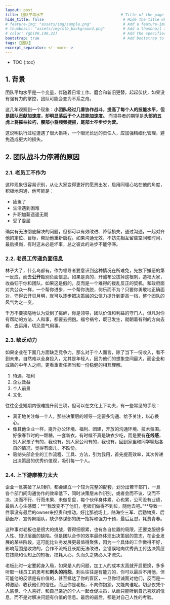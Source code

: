 ```yaml
---
layout: post
title: 团队平均水平                                  # Title of the page
hide_title: false                                   # Hide the title when displaying the post, but shown in lists of posts
# feature-img: "assets/img/sample.png"              # Add a feature-image to the post
# thumbnail: "assets/img/stb_background.png"        # Add a thumbnail image on blog view
# color: rgb(80,140,22)                             # Add the specified color as feature image, and change link colors in post
bootstrap: true                                     # Add bootstrap to the page
tags: [团队]
excerpt_separator: <!--more-->
---
```


<!--more-->
* TOC
{:toc}

## 1. 背景

团队平均水平是一个变量，伴随着日常工作、磨合和新旧更替，起起伏伏，如果没有强有力的掌控，团队可能会变为不系之舟。

这几年观察到一个现象：**小团队经过几番协作战斗，提高了每个人的技能水平，但是团队贡献加速度，却明显落后于个人技能加速度。**
而领导者的期望是**头部的五虎上将摧枯拉朽，腰部小将频频捷报，尾部士卒步步为营。**

这说明执行过程遭遇了很大损耗，一个眼光长远的责任人，应加强精细化管理，避免造成更大的损失。

## 2. 团队战斗力停滞的原因

### 2.1. 老员工不作为

这种现象很容易识别，从让大家变得更好的愿景出发，启用同理心站在他的角度，积极地沟通，他可能是：

* 疲惫了
* 生活遇到困难
* 升职加薪遥遥无期
* 受了委屈

确实有无法彻底解决的问题，但都可以有效改进、降低损失，通过沟通，一起对齐他的定位、目标，帮助他重新启程。如果沟通无效，不妨先相互留些空间和时间，最后换岗，有时这未必是坏事，总之彼此的进步不能停滞。

### 2.2. 老员工传递负面信息

林子大了，什么鸟都有。作为领导者要意识到这种情况在所难免，先放下嫌恶的第一反应，而去**公开**甄别负面信息。如果是真的，开诚布公拔掉这根刺，造福大家，收益归于你和团队，如果这是假的，反而是一个难得的拨乱反正的契机。和政府面对共公众一样，一个帮你进步，一个帮你洗脱，何乐而不为？只要你勇敢地正确面对，守得云开见月明，就可以逐步把决策层的公信力提升到更高一档，整个团队的风气为之一变。

千万不要狭隘地认为受到了挑衅，你是领导，团队价值和利益的守门人，但凡对你有帮助的方法、人和事，都要去拥抱。福兮祸兮，既已发生，就朝着有利的方向去看、去运用，切忌意气用事。

### 2.3. 缺乏动力

如果企业在下面几方面缺乏竞争力，那么对于个人而言，除了当下一份收入，看不到未来，自然难以全身投入，尤其是年轻人，因为他们的想象空间最大，而企业和成熟的中年人之间，更看重责任担当和一份稳健的相互理解。

1. 待遇、福利
1. 企业效益
1. 个人前景
1. 文化

往往企业短期内很难提升前三项，但可以在文化上下功夫，有一些常见的手段：

* 真正地关注每一个人，那些决策层的领导一定要多沟通、给予关注，以心换心。
* 像其他企业一样，提升办公环境、福利、团建，开放的沟通环境、技术氛围。好像春节时的一颗糖，一套新衣，有时候不真是缺衣少吃，而是要有**在线感**，别人家孩子有的，我也有，别人家公司有的，我也有，回到家里和同学聊起各自的情况，觉得有面儿、不跌份。
* 吸纳头部企业的工作流程、工具、方法，引为我用，首先提高效率，其次传递出决策层的优秀价值观，吸引每一个人。

### 2.4. 上下游摩檫力太大

企业一旦突破了从0到1，都会建立一个较为完整的配套，划分出若干部门，一旦各个部门间沟通协作的效率低下，同时决策层未作识别，或者会而不议、议而不决、决而不行、行而未果、未做复盘，每个伙伴身体累、心也累，公司没有业绩，最后人心生感慨：**“我改变不了他们，老板们做得不到位，随他去吧。”**导致一件事没有最后的owner来担责和推动，好比那战场上，陆海空三军、后勤物资、后勤医疗、宣传舞蹈队，缺少参谋部的统一指挥和强力干预，最后互怼，耗费青春。

这种事对老板也是很大的挑战，管得细很累，也有各自位置的局限，还要克服很多人性、知识层面的缺陷。但是团队合作的效率最终体现出决策层的意志，在企业发展的某些阶段，这可能比业务发展更最值得聚焦，因为一个具体的工作做得不好，影响范围是收敛的，合作不流畅且长期无法改进，会错误地向优秀员工传达决策层在技能和认知上的短板，损耗人心，久而久之势必人才流失。

老板此时一定要躬身入局，如果是人的问题，加工人的成本太高就开启更换，多多听取一线员工的思考和**刺头的抱怨**，刺头往往是有能力的，你可以最后不用他，但可能他的反馈是有价值的，甚至抵达了你的盲区，一旦你坦诚面对他们，反而是一种激励、收获他们的信任。而且你是老板，不向你抱怨，又能向谁呢。切忌仅凭个人感觉、个人喜好、和自己亲近的个人一起仓促决策，从而只能听到自己喜欢的信息，而不是对解决问题有价值的信息。最后的最后，都是对自己人性的考验。